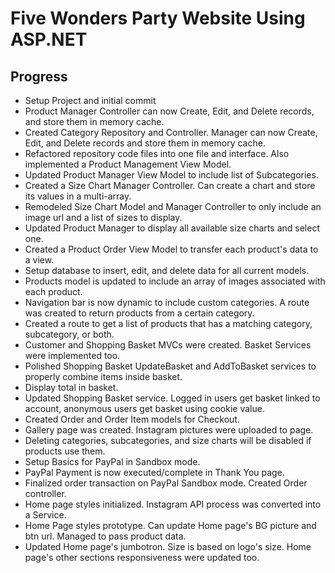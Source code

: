 # Five Wonders Party Website Using ASP.NET

## Progress
* Setup Project and initial commit
* Product Manager Controller can now Create, Edit, and Delete records, and store them in memory cache.
* Created Category Repository and Controller. Manager can now Create, Edit, and Delete records and store them in memory cache.
* Refactored repository code files into one file and interface. Also implemented a Product Management View Model.
* Updated Product Manager View Model to include list of Subcategories.
* Created a Size Chart Manager Controller. Can create a chart and store its values in a multi-array.
* Remodeled Size Chart Model and Manager Controller to only include an image url and a list of sizes to display.
* Updated Product Manager to display all available size charts and select one.
* Created a Product Order View Model to transfer each product's data to a view.
* Setup database to insert, edit, and delete data for all current models.
* Products model is updated to include an array of images associated with each product.
* Navigation bar is now dynamic to include custom categories. A route was created to return products from a certain category.
* Created a route to get a list of products that has a matching category, subcategory, or both.
* Customer and Shopping Basket MVCs were created. Basket Services were implemented too.
* Polished Shopping Basket UpdateBasket and AddToBasket services to properly combine items inside basket.
* Display total in basket.
* Updated Shopping Basket service. Logged in users get basket linked to account, anonymous users get basket using cookie value.
* Created Order and Order Item models for Checkout.
* Gallery page was created. Instagram pictures were uploaded to page.
* Deleting categories, subcategories, and size charts will be disabled if products use them.
* Setup Basics for PayPal in Sandbox mode.
* PayPal Payment is now executed/complete in Thank You page.
* Finalized order transaction on PayPal Sandbox mode. Created Order controller.
* Home page styles initialized. Instagram API process was converted into a Service.
* Home Page styles prototype. Can update Home page's BG picture and btn url. Managed to pass product data.
* Updated Home page's jumbotron. Size is based on logo's size. Home page's other sections responsiveness were updated too.